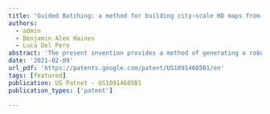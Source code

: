 ```yaml
---
title: 'Guided Batching: a method for building city-scale HD maps from limited field-of-view cameras'
authors:
  - admin
  - Benjamin Alex Haines
  - Luca Del Pero
abstract: 'The present invention provides a method of generating a robust global map using a plurality of limited field-of-view cameras to capture an environment. Provided is a method for generating a three-dimensional map comprising: receiving a plurality of sequential image data wherein each of the plurality of sequential image data comprises a plurality of sequential images, further wherein the plurality of sequential images is obtained by a plurality of limited field-of-view image sensors; determining a pose of each of the plurality of sequential images of each of the plurality of sequential image data; determining one or more overlapping poses using the determined poses of the sequential image data; selecting at least one set of images from the plurality of sequential images wherein each set of images are determined to have overlapping poses; and constructing one or more map portions derived from each of the at least one set of images.'
date: '2021-02-09'
url_pdf: 'https://patents.google.com/patent/US10914605B1/en'
tags: [featured]
publication: US Patnet - US10914605B1
publication_types: ['patent']

---
```

